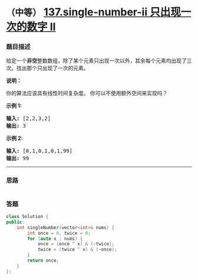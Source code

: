 # `（中等）` [137.single-number-ii 只出现一次的数字 II](https://leetcode-cn.com/problems/single-number-ii/)

### 题目描述
<p>给定一个<strong>非空</strong>整数数组，除了某个元素只出现一次以外，其余每个元素均出现了三次。找出那个只出现了一次的元素。</p>

<p><strong>说明：</strong></p>

<p>你的算法应该具有线性时间复杂度。 你可以不使用额外空间来实现吗？</p>

<p><strong>示例 1:</strong></p>

<pre><strong>输入:</strong> [2,2,3,2]
<strong>输出:</strong> 3
</pre>

<p><strong>示例&nbsp;2:</strong></p>

<pre><strong>输入:</strong> [0,1,0,1,0,1,99]
<strong>输出:</strong> 99</pre>


---
### 思路
```
```



### 答题
``` C++
class Solution {
public:
    int singleNumber(vector<int>& nums) {
        int once = 0, twice = 0;
        for (auto x : nums) {
            once = (once ^ x) & (~twice);
            twice = (twice ^ x) & (~once);
        }
        return once;
    }
};

```





